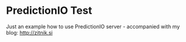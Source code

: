 PredictionIO Test
=================

Just an example how to use PredictionIO server - accompanied with my blog: http://zitnik.si
